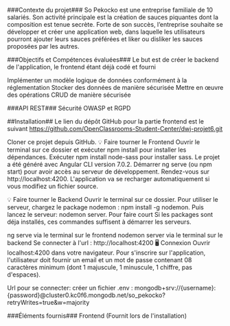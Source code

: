 ###Contexte du projet###
So Pekocko est une entreprise familiale de 10 salariés.
Son activité principale est la création de sauces piquantes dont la composition est tenue secrète.
Forte de son succès, l’entreprise souhaite se développer et créer une application web, dans laquelle les utilisateurs pourront ajouter leurs sauces préférées et liker ou disliker les sauces proposées par les autres.

###Objectifs et Compétences évaluées###
Le but est de créer le backend de l'application, le frontend étant déjà codé et fourni

Implémenter un modèle logique de données conformément à la réglementation
Stocker des données de manière sécurisée
Mettre en œuvre des opérations CRUD de manière sécurisée

###API REST###
Sécurité OWASP et RGPD

##Installation##
Le lien du dépôt GitHub pour la partie frontend est le suivant https://github.com/OpenClassrooms-Student-Center/dwj-projet6.git

Cloner ce projet depuis GitHub.
💡   Faire tourner le Frontend
Ouvrir le terminal sur ce dossier et exécuter npm install pour installer les dépendances.
Exécuter npm install node-sass pour installer sass.
Le projet a été généré avec Angular CLI version 7.0.2.
Démarrer ng serve (ou npm start) pour avoir accès au serveur de développement.
Rendez-vous sur http://localhost:4200.
L'application va se recharger automatiquement si vous modifiez un fichier source.

💡   Faire tourner le Backend
Ouvrir le terminal sur ce dossier.
Pour utiliser le serveur, chargez le package nodemon : npm install -g nodemon.
Puis lancez le serveur: nodemon server.
Pour faire court
Si les packages sont déja installés, ces commandes suffisent à démarrer les serveurs.

ng serve via le terminal sur le frontend
nodemon server via le terminal sur le backend
Se connecter à l'url : http://localhost:4200
🖥   Connexion
Ouvrir localhost:4200 dans votre navigateur.
Pour s'inscrire sur l'application, l'utilisateur doit fournir un email et un mot de passe contenant 08 caractères minimum (dont 1 majuscule, 1 minuscule, 1 chiffre, pas d'espaces).

Url pour se connecter:
créer un fichier .env : mongodb+srv://{username}:{password}@cluster0.kc0f6.mongodb.net/so_pekocko?retryWrites=true&w=majority

###Éléments fournis###
Frontend (Fournit lors de l'installation)